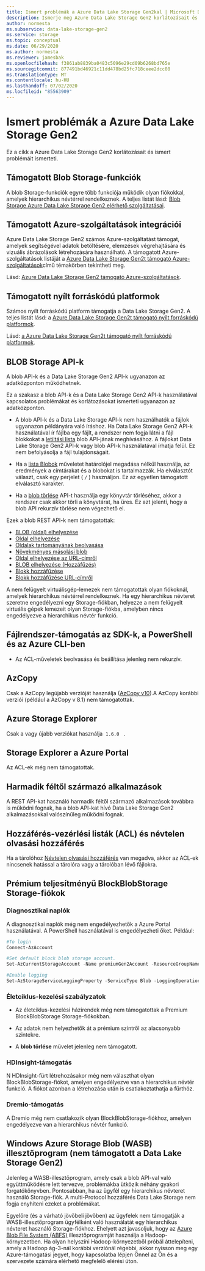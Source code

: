 ```yaml
---
title: Ismert problémák a Azure Data Lake Storage Gen2kal | Microsoft Docs
description: Ismerje meg Azure Data Lake Storage Gen2 korlátozásait és ismert problémáit.
author: normesta
ms.subservice: data-lake-storage-gen2
ms.service: storage
ms.topic: conceptual
ms.date: 06/29/2020
ms.author: normesta
ms.reviewer: jamesbak
ms.openlocfilehash: f3861ab8839ba0483c5096e29cd09b6268bd765e
ms.sourcegitcommit: 877491bd46921c11dd478bd25fc718ceee2dcc08
ms.translationtype: MT
ms.contentlocale: hu-HU
ms.lasthandoff: 07/02/2020
ms.locfileid: "85563909"
---
```

# <a name="known-issues-with-azure-data-lake-storage-gen2"></a>Ismert problémák a Azure Data Lake Storage Gen2

Ez a cikk a Azure Data Lake Storage Gen2 korlátozásait és ismert problémáit ismerteti.

## <a name="supported-blob-storage-features"></a>Támogatott Blob Storage-funkciók

A blob Storage-funkciók egyre több funkciója működik olyan fiókokkal, amelyek hierarchikus névtérrel rendelkeznek. A teljes listát lásd: [Blob Storage Azure Data Lake Storage Gen2 elérhető szolgáltatásai](data-lake-storage-supported-blob-storage-features.md).

## <a name="supported-azure-service-integrations"></a>Támogatott Azure-szolgáltatások integrációi

Azure Data Lake Storage Gen2 számos Azure-szolgáltatást támogat, amelyek segítségével adatok betöltésére, elemzések végrehajtására és vizuális ábrázolások létrehozására használható. A támogatott Azure-szolgáltatások listáját a [Azure Data Lake Storage Gen2t támogató Azure-szolgáltatások](data-lake-storage-supported-azure-services.md)című témakörben tekintheti meg.

Lásd: [Azure Data Lake Storage Gen2 támogató Azure-szolgáltatások](data-lake-storage-supported-azure-services.md).

## <a name="supported-open-source-platforms"></a>Támogatott nyílt forráskódú platformok

Számos nyílt forráskódú platform támogatja a Data Lake Storage Gen2. A teljes listát lásd: a [Azure Data Lake Storage Gen2t támogató nyílt forráskódú platformok](data-lake-storage-supported-open-source-platforms.md).

Lásd: [a Azure Data Lake Storage Gen2t támogató nyílt forráskódú platformok](data-lake-storage-supported-open-source-platforms.md).

## <a name="blob-storage-apis"></a>BLOB Storage API-k

A blob API-k és a Data Lake Storage Gen2 API-k ugyanazon az adatközponton működhetnek.

Ez a szakasz a blob API-k és a Data Lake Storage Gen2 API-k használatával kapcsolatos problémákat és korlátozásokat ismerteti ugyanazon az adatközponton.

* A blob API-k és a Data Lake Storage API-k nem használhatók a fájlok ugyanazon példányára való íráshoz. Ha Data Lake Storage Gen2 API-k használatával ír fájlba egy fájlt, a rendszer nem fogja látni a fájl blokkokat a [letiltási lista](https://docs.microsoft.com/rest/api/storageservices/get-block-list) blob API-jának meghívásához. A fájlokat Data Lake Storage Gen2 API-k vagy blob API-k használatával írhatja felül. Ez nem befolyásolja a fájl tulajdonságait.

* Ha a [lista Blobok](https://docs.microsoft.com/rest/api/storageservices/list-blobs) műveletet határolójel megadása nélkül használja, az eredmények a címtárakat és a blobokat is tartalmazzák. Ha elválasztót választ, csak egy perjelet ( `/` ) használjon. Ez az egyetlen támogatott elválasztó karakter.

* Ha a [blob törlése](https://docs.microsoft.com/rest/api/storageservices/delete-blob) API-t használja egy könyvtár törléséhez, akkor a rendszer csak akkor törli a könyvtárat, ha üres. Ez azt jelenti, hogy a blob API rekurzív törlése nem végezhető el.

Ezek a blob REST API-k nem támogatottak:

* [BLOB (oldal) elhelyezése](https://docs.microsoft.com/rest/api/storageservices/put-blob)
* [Oldal elhelyezése](https://docs.microsoft.com/rest/api/storageservices/put-page)
* [Oldalak tartományának beolvasása](https://docs.microsoft.com/rest/api/storageservices/get-page-ranges)
* [Növekményes másolási blob](https://docs.microsoft.com/rest/api/storageservices/incremental-copy-blob)
* [Oldal elhelyezése az URL-címről](https://docs.microsoft.com/rest/api/storageservices/put-page-from-url)
* [BLOB elhelyezése (Hozzáfűzés)](https://docs.microsoft.com/rest/api/storageservices/put-blob)
* [Blokk hozzáfűzése](https://docs.microsoft.com/rest/api/storageservices/append-block)
* [Blokk hozzáfűzése URL-címről](https://docs.microsoft.com/rest/api/storageservices/append-block-from-url)

A nem felügyelt virtuálisgép-lemezek nem támogatottak olyan fiókoknál, amelyek hierarchikus névtérrel rendelkeznek. Ha egy hierarchikus névteret szeretne engedélyezni egy Storage-fiókban, helyezze a nem felügyelt virtuális gépek lemezeit olyan Storage-fiókba, amelyben nincs engedélyezve a hierarchikus névtér funkció.

<a id="api-scope-data-lake-client-library"></a>

## <a name="file-system-support-in-sdks-powershell-and-azure-cli"></a>Fájlrendszer-támogatás az SDK-k, a PowerShell és az Azure CLI-ben

- Az ACL-műveletek beolvasása és beállítása jelenleg nem rekurzív.

<a id="known-issues-tools"></a>

## <a name="azcopy"></a>AzCopy

Csak a AzCopy legújabb verzióját használja ([AzCopy v10](https://docs.microsoft.com/azure/storage/common/storage-use-azcopy-v10?toc=%2fazure%2fstorage%2ftables%2ftoc.json)).A AzCopy korábbi verziói (például a AzCopy v 8.1) nem támogatottak.

<a id="storage-explorer"></a>

## <a name="azure-storage-explorer"></a>Azure Storage Explorer

Csak a vagy újabb verziókat használja  `1.6.0`   .

<a id="explorer-in-portal"></a>

## <a name="storage-explorer-in-the-azure-portal"></a>Storage Explorer a Azure Portal

Az ACL-ek még nem támogatottak.

<a id="third-party-apps"></a>

## <a name="thirdpartyapplications"></a>Harmadik féltől származó alkalmazások

A REST API-kat használó harmadik féltől származó alkalmazások továbbra is működni fognak, ha a blob API-kat hívó Data Lake Storage Gen2 alkalmazásokkal valószínűleg működni fognak.

## <a name="access-control-lists-acl-and-anonymous-read-access"></a>Hozzáférés-vezérlési listák (ACL) és névtelen olvasási hozzáférés

Ha a tárolóhoz [Névtelen olvasási hozzáférés](storage-manage-access-to-resources.md) van megadva, akkor az ACL-ek nincsenek hatással a tárolóra vagy a tárolóban lévő fájlokra.

## <a name="premium-performance-blockblobstorage-storage-accounts"></a>Prémium teljesítményű BlockBlobStorage Storage-fiókok

### <a name="diagnostic-logs"></a>Diagnosztikai naplók

A diagnosztikai naplók még nem engedélyezhetők a Azure Portal használatával. A PowerShell használatával is engedélyezheti őket. Például:

```powershell
#To login
Connect-AzAccount

#Set default block blob storage account.
Set-AzCurrentStorageAccount -Name premiumGen2Account -ResourceGroupName PremiumGen2Group

#Enable logging
Set-AzStorageServiceLoggingProperty -ServiceType Blob -LoggingOperations read,write,delete -RetentionDays 14
```

### <a name="lifecycle-management-policies"></a>Életciklus-kezelési szabályzatok

- Az életciklus-kezelési házirendek még nem támogatottak a Premium BlockBlobStorage Storage-fiókokban. 

- Az adatok nem helyezhetők át a prémium szintről az alacsonyabb szintekre. 

- A **blob törlése** művelet jelenleg nem támogatott. 

### <a name="hdinsight-support"></a>HDInsight-támogatás

N HDInsight-fürt létrehozásakor még nem választhat olyan BlockBlobStorage-fiókot, amelyen engedélyezve van a hierarchikus névtér funkció. A fiókot azonban a létrehozása után is csatlakoztathatja a fürthöz.

### <a name="dremio-support"></a>Dremio-támogatás

A Dremio még nem csatlakozik olyan BlockBlobStorage-fiókhoz, amelyen engedélyezve van a hierarchikus névtér funkció. 

## <a name="windows-azure-storage-blob-wasb-driver-unsupported-with-data-lake-storage-gen2"></a>Windows Azure Storage Blob (WASB) illesztőprogram (nem támogatott a Data Lake Storage Gen2)

Jelenleg a WASB-illesztőprogram, amely csak a blob API-val való együttműködésre lett tervezve, problémákba ütközik néhány gyakori forgatókönyvben. Pontosabban, ha az ügyfél egy hierarchikus névteret használó Storage-fiók. A multi-Protocol hozzáférés Data Lake Storage nem fogja enyhíteni ezeket a problémákat. 

Egyelőre (és a várható jövőbeli jövőben) az ügyfelek nem támogatják a WASB-illesztőprogram ügyfélként való használatát egy hierarchikus névteret használó Storage-fiókhoz. Ehelyett azt javasoljuk, hogy az [Azure Blob File System (ABFS)](data-lake-storage-abfs-driver.md) illesztőprogramját használja a Hadoop-környezetben. Ha olyan helyszíni Hadoop-környezetből próbál áttelepíteni, amely a Hadoop ág-3-nál korábbi verziónál régebbi, akkor nyisson meg egy Azure-támogatási jegyet, hogy kapcsolatba lépjen Önnel az Ön és a szervezete számára elérhető megfelelő elérési úton.
